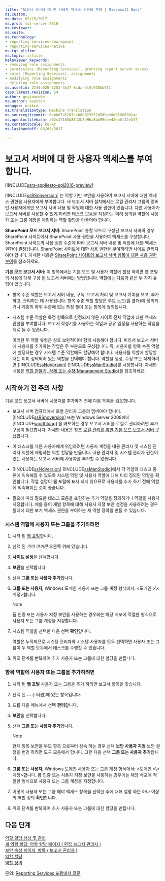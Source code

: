 ```yaml
---
title: "보고서 서버에 대 한 사용자 액세스 권한을 부여 | Microsoft Docs"
ms.custom: 
ms.date: 05/15/2017
ms.prod: sql-server-2016
ms.reviewer: 
ms.suite: 
ms.technology:
- reporting-services-sharepoint
- reporting-services-native
ms.tgt_pltfrm: 
ms.topic: article
helpviewer_keywords:
- removing role assignments
- permissions [Reporting Services], granting report server access
- roles [Reporting Services], assignments
- modifying role assignments
- deleting role assignments
ms.assetid: 2144c020-3253-4b47-8cda-e14c928bb471
caps.latest.revision: 54
author: guyinacube
ms.author: asaxton
manager: erikre
ms.translationtype: Machine Translation
ms.sourcegitcommit: 0eb007a5207ceb0b023952d5d9ef6d95986092ac
ms.openlocfilehash: a92c37165b8142b7e96a8bb99dee43ea5f12e247
ms.contentlocale: ko-kr
ms.lasthandoff: 08/09/2017

---
```

# <a name="grant-user-access-to-a-report-server"></a>보고서 서버에 대 한 사용자 액세스를 부여 합니다.

[!INCLUDE[ssrs-appliesto-sql2016-preview](../../includes/ssrs-appliesto-sql2016-preview.md)]

[!INCLUDE[ssRSnoversion](../../includes/ssrsnoversion-md.md)] 는 역할 기반 보안을 사용하여 보고서 서버에 대한 액세스 권한을 사용자에게 부여합니다. 새 보고서 서버 설치에서는 로컬 관리자 그룹의 멤버인 사용자에게만 보고서 서버 내용 및 작업에 대한 사용 권한이 있습니다. 다른 사용자가 보고서 서버를 사용할 수 있게 하려면 태스크 모음을 지정하는 미리 정의된 역할에 사용자 또는 그룹 계정을 매핑하는 역할 할당을 만들어야 합니다.

 **SharePoint 모드 보고서 서버:** SharePoint 통합 모드로 구성된 보고서 서버의 경우 SharePoint 사이트에서 SharePoint 사용 권한을 사용하여 액세스를 구성합니다. SharePoint 사이트의 사용 권한 수준에 따라 보고서 서버 내용 및 작업에 대한 액세스 권한이 결정됩니다. SharePoint 사이트에 대한 사용 권한을 부여하려면 사이트 관리자여야 합니다. 자세한 내용은 [SharePoint 사이트의 보고서 서버 항목에 대한 사용 권한 부여](../../reporting-services/security/granting-permissions-on-report-server-items-on-a-sharepoint-site.md)를 참조하세요.

 **기본 모드 보고서 서버:** 이 항목에서는 기본 모드 및 사용자 역할에 할당 하려면 웹 포털의 사용에 대해 구성 된 보고서 서버에는 방법입니다. 역할에는 다음과 같은 두 가지 유형이 있습니다.

- 항목 수준 역할은 보고서 서버 내용, 구독, 보고서 처리 및 보고서 기록을 보고, 추가하고, 관리하는 데 사용됩니다. 항목 수준 역할 할당은 루트 노드(홈 폴더)에 정의되거나 계층의 하위 수준에 있는 특정 폴더 또는 항목에 정의됩니다.

- 시스템 수준 역할은 특정 항목으로 한정되지 않은 사이트 전체 작업에 대한 액세스 권한을 부여합니다. 보고서 작성기를 사용하는 작업과 공유 일정을 사용하는 작업을 예로 들 수 있습니다.

    이러한 두 역할 유형은 상호 보완적이며 함께 사용해야 합니다. 따라서 보고서 서버에 사용자를 추가하는 작업은 두 부분으로 구성됩니다. 즉, 사용자를 항목 수준 역할에 할당하는 경우 시스템 수준 역할에도 할당해야 합니다. 사용자를 역할에 할당할 때는 이미 정의되어 있는 역할을 선택해야 합니다. 역할을 생성, 수정 또는 삭제하려면 [!INCLUDE[ssNoVersion](../../includes/ssnoversion-md.md)] [!INCLUDE[ssManStudio](../../includes/ssmanstudio-md.md)]를 사용합니다. 자세한 내용은 [역할 만들기, 삭제 또는 수정&#40;Management Studio&#41;](../../reporting-services/security/role-definitions-create-delete-or-modify.md)을 참조하세요.

## <a name="before-you-start"></a>시작하기 전 주의 사항

기본 모드 보고서 서버에 사용자를 추가하기 전에 다음 목록을 검토합니다.

- 보고서 서버 컴퓨터에서 로컬 관리자 그룹의 멤버여야 합니다. [!INCLUDE[ssRSnoversion](../../includes/ssrsnoversion-md.md)] 또는 Windows Server 2008에서 [!INCLUDE[wiprlhlong](../../includes/wiprlhlong-md.md)] 를 배포하는 경우 보고서 서버를 로컬로 관리하려면 추가 구성이 필요합니다. 자세한 내용은 참조 [로컬 관리를 위한 기본 모드 보고서 서버 구성](../../reporting-services/report-server/configure-a-native-mode-report-server-for-local-administration-ssrs.md)합니다.

- 이 태스크를 다른 사용자에게 위임하려면 사용자 계정을 내용 관리자 및 시스템 관리자 역할에 매핑하는 역할 할당을 만듭니다. 내용 관리자 및 시스템 관리자 권한이 있는 사용자는 보고서 서버에 사용자를 추가할 수 있습니다.

- [!INCLUDE[ssNoVersion](../../includes/ssnoversion-md.md)] [!INCLUDE[ssManStudio](../../includes/ssmanstudio-md.md)]에서 각 역할의 태스크 종류에 익숙해질 수 있도록 시스템 역할 및 사용자 역할에 대해 미리 정의된 역할을 확인합니다. 작업 설명이 웹 포털에 표시 되지 않으므로 사용자를 추가 하기 전에 역할에 익숙해지는 것이 좋습니다.

- 필요에 따라 필요한 태스크 모음을 포함하는 추가 역할을 정의하거나 역할을 사용자 지정합니다. 예를 들어 개별 항목에 대해 사용자 지정 보안 설정을 사용하려는 경우 폴더에 대한 보기 액세스 권한을 부여하는 새 역할 정의를 만들 수 있습니다.

### <a name="to-add-a-user-or-group-to-a-system-role"></a>시스템 역할에 사용자 또는 그룹을 추가하려면

1. 시작 된 [웹 포털](../web-portal-ssrs-native-mode.md)합니다.

2. 선택 된 *기어 아이콘* 오른쪽 위에 있습니다.

3. **사이트 설정**을 선택합니다.

4. **보안**을 선택합니다.

5. 선택 **그룹 또는 사용자 추가**합니다.

6. **그룹 또는 사용자**, Windows 도메인 사용자 또는 그룹 계정 형식에서: \<도메인 >\\< 계정\>합니다. 

    > [!NOTE]
    > 폼 인증 또는 사용자 지정 보안을 사용하는 경우에는 해당 배포에 적절한 형식으로 사용자 또는 그룹 계정을 지정합니다.

7. 시스템 역할을 선택한 다음 선택 **확인**합니다.

    역할은 누적되므로 시스템 관리자와 시스템 사용자를 모두 선택하면 사용자 또는 그룹이 두 역할 모두에서 태스크를 수행할 수 있습니다.

8. 위의 단계를 반복하여 추가 사용자 또는 그룹에 대한 할당을 만듭니다.

### <a name="to-add-a-user-or-group-to-an-item-role"></a>항목 역할에 사용자 또는 그룹을 추가하려면

1. 시작 된 **웹 포털** 사용자 또는 그룹을 추가 하려면 보고서 항목을 찾습니다.

2. 선택 된 **...**  (: 타원)에 있는 항목입니다.

3. 드롭 다운 메뉴에서 선택 **관리**합니다.

4. **보안**을 선택합니다.

5. 선택 **그룹 또는 사용자 추가**합니다.

    > [!NOTE]
    > 현재 항목 보안을 부모 항목 으로부터 상속 하는 경우 선택 **보안 사용자 지정** 보안 설정을 변경 하려면 도구 모음에서 합니다. 그런 다음 선택 **그룹 또는 사용자 추가**합니다.

6. **그룹 또는 사용자**, Windows 도메인 사용자 또는 그룹 계정 형식에서: \<도메인 >\\< 계정\>합니다. 폼 인증 또는 사용자 지정 보안을 사용하는 경우에는 해당 배포에 적절한 형식으로 사용자 또는 그룹 계정을 지정합니다.

7. 어떻게 사용자 또는 그룹 해야 액세스 항목을 선택한 후에 대해 설명 하는 하나 이상의 역할 정의 **확인**합니다.

8. 위의 단계를 반복하여 추가 사용자 또는 그룹에 대한 할당을 만듭니다.

## <a name="next-steps"></a>다음 단계

[역할 할당 생성 및 관리](../../reporting-services/security/create-and-manage-role-assignments.md)   
[새 역할 할당: 역할 할당 페이지 &#40; 편집 보고서 관리자 &#41;](http://msdn.microsoft.com/library/3319ced0-4b86-42af-b18d-da41a625113c)   
[보안 속성 페이지, 항목 &#40; 보고서 관리자 &#41;](http://msdn.microsoft.com/library/351b8503-354f-4b1b-a7ac-f1245d978da0)   
[역할 할당](../../reporting-services/security/role-assignments.md)   
[역할 정의](../../reporting-services/security/role-definitions.md)  

문의: [Reporting Services 포럼에서 질문](http://go.microsoft.com/fwlink/?LinkId=620231)
